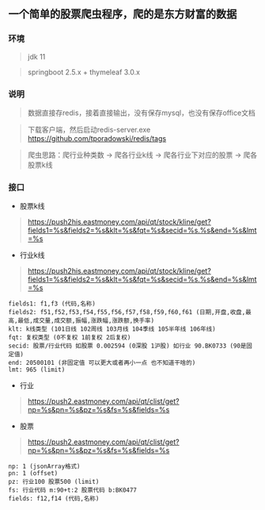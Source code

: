 ## 一个简单的股票爬虫程序，爬的是东方财富的数据

### 环境

> jdk 11

> springboot 2.5.x + thymeleaf 3.0.x

### 说明

> 数据直接存redis，接着直接输出，没有保存mysql，也没有保存office文档

> 下载客户端，然后启动redis-server.exe  
> https://github.com/tporadowski/redis/tags

> 爬虫思路：爬行业种类数 -> 爬各行业k线 -> 爬各行业下对应的股票 -> 爬各股票k线 

### 接口

* 股票k线

> https://push2his.eastmoney.com/api/qt/stock/kline/get?fields1=%s&fields2=%s&klt=%s&fqt=%s&secid=%s.%s&end=%s&lmt=%s

* 行业k线

> https://push2his.eastmoney.com/api/qt/stock/kline/get?fields1=%s&fields2=%s&klt=%s&fqt=%s&secid=%s.%s&end=%s&lmt=%s

```
fields1: f1,f3 (代码,名称)
fields2: f51,f52,f53,f54,f55,f56,f57,f58,f59,f60,f61 (日期,开盘,收盘,最高,最低,成交量,成交额,振幅,涨跌幅,涨跌额,换手率)
klt: k线类型 (101日线 102周线 103月线 104季线 105半年线 106年线)
fqt: 复权类型 (0不复权 1前复权 2后复权)
secid: 股票/行业代码 如股票 0.002594 (0深股 1沪股) 如行业 90.BK0733 (90是固定值)
end: 20500101 (非固定值 可以更大或者再小一点 也不知道干啥的)
lmt: 965 (limit)
```

* 行业

> https://push2.eastmoney.com/api/qt/clist/get?np=%s&pn=%s&pz=%s&fs=%s&fields=%s

* 股票

> https://push2.eastmoney.com/api/qt/clist/get?np=%s&pn=%s&pz=%s&fs=%s&fields=%s

```
np: 1 (jsonArray格式)
pn: 1 (offset)
pz: 行业100 股票500 (limit)
fs: 行业代码 m:90+t:2 股票代码 b:BK0477
fields: f12,f14 (代码,名称)
```
